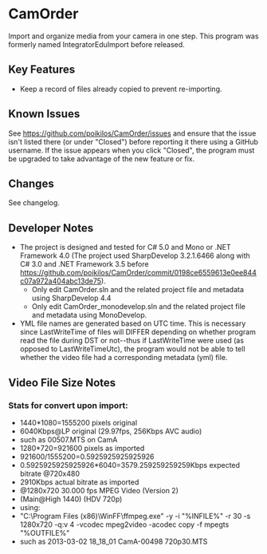 # CamOrder
Import and organize media from your camera in one step. This program was formerly named IntegratorEduImport before released. 

## Key Features
* Keep a record of files already copied to prevent re-importing.


## Known Issues
See <https://github.com/poikilos/CamOrder/issues> and ensure that the issue isn't listed there (or under "Closed") before reporting it there using a GitHub username. If the issue appears when you click "Closed", the program must be upgraded to take advantage of the new feature or fix.


## Changes
See changelog.


## Developer Notes
* The project is designed and tested for C# 5.0 and Mono or .NET Framework 4.0 (The project used SharpDevelop 3.2.1.6466 along with C# 3.0 and .NET Framework 3.5 before <https://github.com/poikilos/CamOrder/commit/0198ce6559613e0ee844c07a972a404abc13de75>).
  * Only edit CamOrder.sln and the related project file and metadata using SharpDevelop 4.4 
  * Only edit CamOrder_monodevelop.sln and the related project file and metadata using MonoDevelop.
* YML file names are generated based on UTC time. This is necessary since LastWriteTime of files will DIFFER depending on whether program read the file during DST or not--thus if LastWriteTime were used (as opposed to LastWriteTimeUtc), the program would not be able to tell whether the video file had a corresponding metadata (yml) file.


## Video File Size Notes
### Stats for convert upon import:
- 1440*1080=1555200 pixels original
- 6040Kbps@LP original (29.97fps, 256Kbps AVC audio)
- such as 00507.MTS on CamA
- 1280*720=921600 pixels as imported
- 921600/1555200=0.5925925925925926
- 0.5925925925925926*6040=3579.259259259259Kbps expected bitrate @720x480
- 2910Kbps actual bitrate as imported
- @1280x720 30.000 fps MPEG Video (Version 2) 
- (Main@High 1440) (HDV 720p)
- using:
- "C:\Program Files (x86)\WinFF\ffmpeg.exe" -y -i "%INFILE%" -r 30 -s 1280x720 -q:v 4 -vcodec mpeg2video -acodec copy -f mpegts "%OUTFILE%"
- such as 2013-03-02 18_18_01 CamA-00498 720p30.MTS

